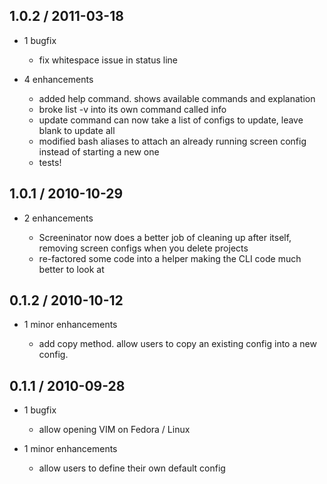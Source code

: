 1.0.2 / 2011-03-18
------------------

* 1 bugfix
  
  * fix whitespace issue in status line
  
* 4 enhancements

  * added help command. shows available commands and explanation
  * broke list -v into its own command called info
  * update command can now take a list of configs to update, leave blank to update all
  * modified bash aliases to attach an already running screen config instead of starting a new one
  * tests!

1.0.1 / 2010-10-29
------------------

* 2 enhancements

  * Screeninator now does a better job of cleaning up after itself, removing screen configs when you delete projects
  * re-factored some code into a helper making the CLI code much better to look at


0.1.2 / 2010-10-12
------------------

* 1 minor enhancements

  * add copy method.  allow users to copy an existing config into a new config.

0.1.1 / 2010-09-28
------------------

* 1 bugfix

  * allow opening VIM on Fedora / Linux

* 1 minor enhancements

  * allow users to define their own default config